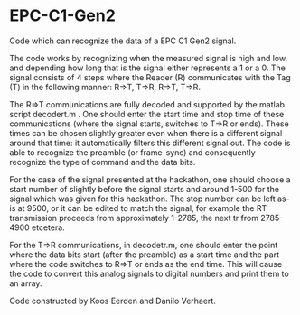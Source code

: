 # EPC-C1-Gen2
Code which can recognize the data of a EPC C1 Gen2 signal.

The code works by recognizing when the measured signal is high and low, and depending how long that is the signal either represents a 1 or a 0. The signal consists of 4 steps where the Reader (R) communicates with the Tag (T) in the following manner: R=>T, T=>R, R=>T, T=>R. 

The R=>T communications are fully decoded and supported by the matlab script decodert.m . One should enter the start time and stop time of these communications (where the signal starts, switches to T=>R or ends). These times can be chosen slightly greater even when there is a different signal around that time: it automatically filters this different signal out. The code is able to recognize the preamble (or frame-sync) and consequently recognize the type of command and the data bits.  

For the case of the signal presented at the hackathon, one should choose a start number of slightly before the signal starts and around 1-500 for the signal which was given for this hackathon. The stop number can be left as-is at 9500, or it can be edited to match the signal, for example the RT transmission proceeds from approximately 1-2785, the next tr from 2785-4900 etcetera.

For the T=>R communications, in decodetr.m,  one should enter the point where the data bits start (after the preamble) as a start time and the part where the code switches to R=>T or ends as the end time. This will cause the code to convert this analog signals to digital numbers and print them to an array.


Code constructed by Koos Eerden and Danilo Verhaert.
